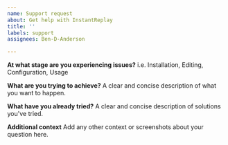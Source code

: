 ```yaml
---
name: Support request
about: Get help with InstantReplay
title: ''
labels: support
assignees: Ben-D-Anderson

---
```


**At what stage are you experiencing issues?**
i.e. Installation, Editing, Configuration, Usage

**What are you trying to achieve?**
A clear and concise description of what you want to happen.

**What have you already tried?**
A clear and concise description of solutions you've tried.

**Additional context**
Add any other context or screenshots about your question here.
